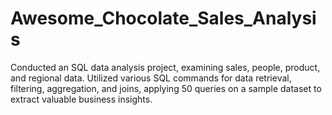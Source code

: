# Awesome_Chocolate_Sales_Analysis
Conducted an SQL data analysis project, examining sales, people, product, and regional data. Utilized various SQL commands for data retrieval, filtering, aggregation, and joins, applying 50 queries on a sample dataset to extract valuable business insights.
